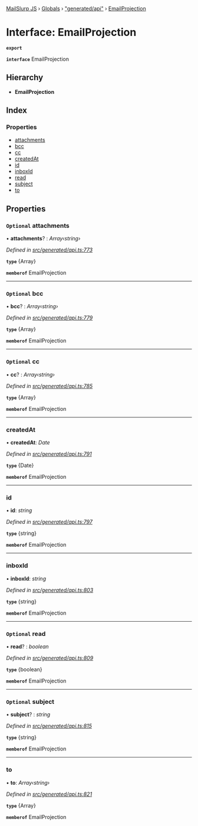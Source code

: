 [MailSlurp JS](../README.md) › [Globals](../globals.md) › ["generated/api"](../modules/_generated_api_.md) › [EmailProjection](_generated_api_.emailprojection.md)

# Interface: EmailProjection

**`export`** 

**`interface`** EmailProjection

## Hierarchy

* **EmailProjection**

## Index

### Properties

* [attachments](_generated_api_.emailprojection.md#optional-attachments)
* [bcc](_generated_api_.emailprojection.md#optional-bcc)
* [cc](_generated_api_.emailprojection.md#optional-cc)
* [createdAt](_generated_api_.emailprojection.md#createdat)
* [id](_generated_api_.emailprojection.md#id)
* [inboxId](_generated_api_.emailprojection.md#inboxid)
* [read](_generated_api_.emailprojection.md#optional-read)
* [subject](_generated_api_.emailprojection.md#optional-subject)
* [to](_generated_api_.emailprojection.md#to)

## Properties

### `Optional` attachments

• **attachments**? : *Array‹string›*

*Defined in [src/generated/api.ts:773](https://github.com/mailslurp/mailslurp-client-ts-js/blob/26ccbd6/src/generated/api.ts#L773)*

**`type`** {Array<string>}

**`memberof`** EmailProjection

___

### `Optional` bcc

• **bcc**? : *Array‹string›*

*Defined in [src/generated/api.ts:779](https://github.com/mailslurp/mailslurp-client-ts-js/blob/26ccbd6/src/generated/api.ts#L779)*

**`type`** {Array<string>}

**`memberof`** EmailProjection

___

### `Optional` cc

• **cc**? : *Array‹string›*

*Defined in [src/generated/api.ts:785](https://github.com/mailslurp/mailslurp-client-ts-js/blob/26ccbd6/src/generated/api.ts#L785)*

**`type`** {Array<string>}

**`memberof`** EmailProjection

___

###  createdAt

• **createdAt**: *Date*

*Defined in [src/generated/api.ts:791](https://github.com/mailslurp/mailslurp-client-ts-js/blob/26ccbd6/src/generated/api.ts#L791)*

**`type`** {Date}

**`memberof`** EmailProjection

___

###  id

• **id**: *string*

*Defined in [src/generated/api.ts:797](https://github.com/mailslurp/mailslurp-client-ts-js/blob/26ccbd6/src/generated/api.ts#L797)*

**`type`** {string}

**`memberof`** EmailProjection

___

###  inboxId

• **inboxId**: *string*

*Defined in [src/generated/api.ts:803](https://github.com/mailslurp/mailslurp-client-ts-js/blob/26ccbd6/src/generated/api.ts#L803)*

**`type`** {string}

**`memberof`** EmailProjection

___

### `Optional` read

• **read**? : *boolean*

*Defined in [src/generated/api.ts:809](https://github.com/mailslurp/mailslurp-client-ts-js/blob/26ccbd6/src/generated/api.ts#L809)*

**`type`** {boolean}

**`memberof`** EmailProjection

___

### `Optional` subject

• **subject**? : *string*

*Defined in [src/generated/api.ts:815](https://github.com/mailslurp/mailslurp-client-ts-js/blob/26ccbd6/src/generated/api.ts#L815)*

**`type`** {string}

**`memberof`** EmailProjection

___

###  to

• **to**: *Array‹string›*

*Defined in [src/generated/api.ts:821](https://github.com/mailslurp/mailslurp-client-ts-js/blob/26ccbd6/src/generated/api.ts#L821)*

**`type`** {Array<string>}

**`memberof`** EmailProjection
